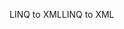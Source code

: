 <span data-ttu-id="e2153-101">LINQ to XML</span><span class="sxs-lookup"><span data-stu-id="e2153-101">LINQ to XML</span></span>